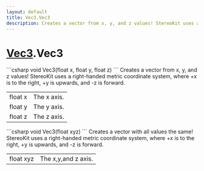 ```yaml
---
layout: default
title: Vec3.Vec3
description: Creates a vector from x, y, and z values! StereoKit uses a right-handed metric coordinate system, where +x is to the right, +y is upwards, and -z is forward.
---
```

# [Vec3]({{site.url}}/Pages/StereoKit/Vec3.html).Vec3

<div class='signature' markdown='1'>
```csharp
void Vec3(float x, float y, float z)
```
Creates a vector from x, y, and z values! StereoKit uses
a right-handed metric coordinate system, where +x is to the
right, +y is upwards, and -z is forward.
</div>

|  |  |
|--|--|
|float x|The x axis.|
|float y|The y axis.|
|float z|The z axis.|

<div class='signature' markdown='1'>
```csharp
void Vec3(float xyz)
```
Creates a vector with all values the same! StereoKit uses
a right-handed metric coordinate system, where +x is to the
right, +y is upwards, and -z is forward.
</div>

|  |  |
|--|--|
|float xyz|The x,y,and z axis.|




